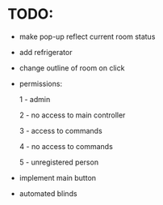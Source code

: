 # TODO:

* make pop-up reflect current room status

* add refrigerator

* change outline of room on click

* permissions:

  1 - admin

  2 - no access to main controller

  3 - access to commands

  4 - no access to commands

  5 - unregistered person

* implement main button

* automated blinds
